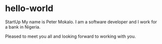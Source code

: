 # hello-world
StartUp
My name is Peter Mokalo. I am a software developer and I work for a bank in Nigeria.

Pleased to meet you all and looking forward to working with you.

